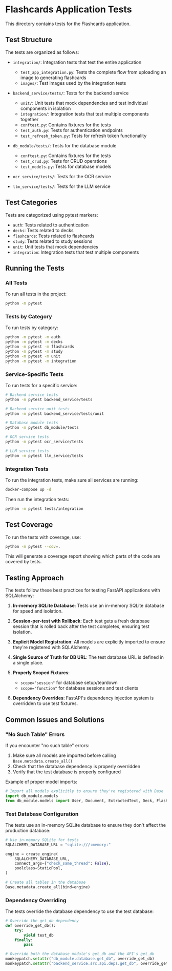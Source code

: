 # Flashcards Application Tests

This directory contains tests for the Flashcards application.

## Test Structure

The tests are organized as follows:

- `integration/`: Integration tests that test the entire application
  - `test_app_integration.py`: Tests the complete flow from uploading an image to generating flashcards
  - `images/`: Test images used by the integration tests

- `backend_service/tests/`: Tests for the backend service
  - `unit/`: Unit tests that mock dependencies and test individual components in isolation
  - `integration/`: Integration tests that test multiple components together
  - `conftest.py`: Contains fixtures for the tests
  - `test_auth.py`: Tests for authentication endpoints
  - `test_refresh_token.py`: Tests for refresh token functionality

- `db_module/tests/`: Tests for the database module
  - `conftest.py`: Contains fixtures for the tests
  - `test_crud.py`: Tests for CRUD operations
  - `test_models.py`: Tests for database models

- `ocr_service/tests/`: Tests for the OCR service

- `llm_service/tests/`: Tests for the LLM service

## Test Categories

Tests are categorized using pytest markers:

- `auth`: Tests related to authentication
- `decks`: Tests related to decks
- `flashcards`: Tests related to flashcards
- `study`: Tests related to study sessions
- `unit`: Unit tests that mock dependencies
- `integration`: Integration tests that test multiple components

## Running the Tests

### All Tests

To run all tests in the project:

```bash
python -m pytest
```

### Tests by Category

To run tests by category:

```bash
python -m pytest -m auth
python -m pytest -m decks
python -m pytest -m flashcards
python -m pytest -m study
python -m pytest -m unit
python -m pytest -m integration
```

### Service-Specific Tests

To run tests for a specific service:

```bash
# Backend service tests
python -m pytest backend_service/tests

# Backend service unit tests
python -m pytest backend_service/tests/unit

# Database module tests
python -m pytest db_module/tests

# OCR service tests
python -m pytest ocr_service/tests

# LLM service tests
python -m pytest llm_service/tests
```

### Integration Tests

To run the integration tests, make sure all services are running:

```bash
docker-compose up -d
```

Then run the integration tests:

```bash
python -m pytest tests/integration
```

## Test Coverage

To run the tests with coverage, use:

```bash
python -m pytest --cov=.
```

This will generate a coverage report showing which parts of the code are covered by tests.

## Testing Approach

The tests follow these best practices for testing FastAPI applications with SQLAlchemy:

1. **In-memory SQLite Database**: Tests use an in-memory SQLite database for speed and isolation.

2. **Session-per-test with Rollback**: Each test gets a fresh database session that is rolled back after the test completes, ensuring test isolation.

3. **Explicit Model Registration**: All models are explicitly imported to ensure they're registered with SQLAlchemy.

4. **Single Source of Truth for DB URL**: The test database URL is defined in a single place.

5. **Properly Scoped Fixtures**:
   - `scope="session"` for database setup/teardown
   - `scope="function"` for database sessions and test clients

6. **Dependency Overrides**: FastAPI's dependency injection system is overridden to use test fixtures.

## Common Issues and Solutions

### "No Such Table" Errors

If you encounter "no such table" errors:

1. Make sure all models are imported before calling `Base.metadata.create_all()`
2. Check that the database dependency is properly overridden
3. Verify that the test database is properly configured

Example of proper model imports:

```python
# Import all models explicitly to ensure they're registered with Base
import db_module.models
from db_module.models import User, Document, ExtractedText, Deck, Flashcard, RefreshToken, StudySession, StudyRecord
```

### Test Database Configuration

The tests use an in-memory SQLite database to ensure they don't affect the production database:

```python
# Use in-memory SQLite for tests
SQLALCHEMY_DATABASE_URL = "sqlite:///:memory:"

engine = create_engine(
    SQLALCHEMY_DATABASE_URL,
    connect_args={"check_same_thread": False},
    poolclass=StaticPool,
)

# Create all tables in the database
Base.metadata.create_all(bind=engine)
```

### Dependency Overriding

The tests override the database dependency to use the test database:

```python
# Override the get_db dependency
def override_get_db():
    try:
        yield test_db
    finally:
        pass

# Override both the database module's get_db and the API's get_db
monkeypatch.setattr("db_module.database.get_db", override_get_db)
monkeypatch.setattr("backend_service.src.api.deps.get_db", override_get_db)
```
